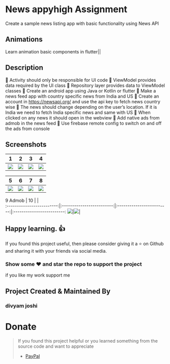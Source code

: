 # News appyhigh  Assignment
Create a sample news listing app with basic functionality using News
API
## Animations
Learn animation basic components in flutter||

## Description
 Activity should only be responsible for UI code
 ViewModel provides data required by the UI class
 Repository layer provides data to ViewModel classes
 Create an android app using Java or Kotlin or flutter
 Make a news feed app with country specific news from India and US
 Create an account in https://newsapi.org/ and use the api key to fetch
news country wise
 The news should change depending on the user’s location. If it is India we
need to fetch India specific news and same with US
 When clicked on any news it should open in the webview
 Add native ads from admob in the news feed
 Use firebase remote config to switch on and off the ads from console 
## Screenshots

1     |    2                |  3   |  4
:-------------------------:|:-------------------------:|:-------------------------:|:-------------------------:
![](https://user-images.githubusercontent.com/24698014/90881409-c321f100-e3c7-11ea-9da1-8409bc4960f3.gif?raw=true)|![](https://user-images.githubusercontent.com/24698014/90879481-9c15f000-e3c4-11ea-9bf8-3617a9c4640c.png?raw=true)|![](https://user-images.githubusercontent.com/24698014/90879504-a506c180-e3c4-11ea-83dc-d43054d2c60f.png?raw=true)|![](https://user-images.githubusercontent.com/24698014/90879516-a9cb7580-e3c4-11ea-9ddd-8589efafb0f5.png?raw=true)|![](https://user-images.githubusercontent.com/24698014/90879534-afc15680-e3c4-11ea-86e2-2848ad190d8d.png?raw=true)|

5     |    6                |  7  |  8
:-------------------------:|:-------------------------:|:-------------------------:|:-------------------------:
![](https://user-images.githubusercontent.com/24698014/90879758-0464d180-e3c5-11ea-986b-02d25578f425.png?raw=true)|![](https://user-images.githubusercontent.com/24698014/90879769-0890ef00-e3c5-11ea-9234-f3d43c19c844.png?raw=true)|![](https://user-images.githubusercontent.com/24698014/90879791-0e86d000-e3c5-11ea-876f-370068674dfe.png?raw=true)|![](https://user-images.githubusercontent.com/24698014/90880026-6e7d7680-e3c5-11ea-8dec-24ea5a72d847.png?raw=true)|![](https://user-images.githubusercontent.com/24698014/90880036-73dac100-e3c5-11ea-8e6a-e17221090545.png?raw=true)|



9 Admob  |    10             |    |   
:-------------------------:|:-------------------------:|:-------------------------:|:-------------------------:
![](https://user-images.githubusercontent.com/24698014/90880216-c0260100-e3c5-11ea-8dd7-19f94ee2707e.png?raw=true)|![](https://user-images.githubusercontent.com/24698014/90880224-c320f180-e3c5-11ea-8bc6-5ed8ecaf8013.png?raw=true)|


## Happy learning. :+1:
If you found this project useful, then please consider giving it a :star: on Github and sharing it with your friends via social media.
### Show some :heart: and star the repo to support the project
if you like my work support me 
## Project Created & Maintained By

### divyam joshi
# Donate

> If you found this project helpful or you learned something from the source code and want to appreciate
>
> - [PayPal](https://paypal.me/divyamjoshi)
<br />
